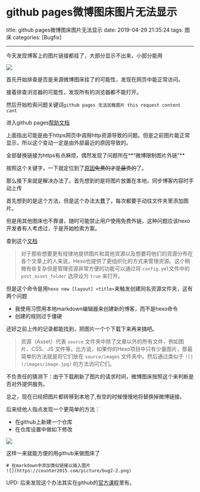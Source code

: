 
# github pages微博图床图片无法显示

title: github pages微博图床图片无法显示
date: 2019-04-29 21:35:24
tags: 图床
categories: [Bugfix]

---

今天发现博客上的图片链接都挂了，大部分显示不出来，小部分能用

![](https://counter2015.com/picture/bug-2-1.png)



首先开始排查是否是来源微博图床挂了的可能性，发现在网页中能正常访问。

接着排查浏览器的可能性，发现所有的浏览器都不能打开。

然后开始检索问题关键词`github pages 无法加载图片 this request content cant`

进入github pages[帮助文档](<https://help.github.com/en/articles/securing-your-github-pages-site-with-https>)

上面指出可能是由于https网页中调用http资源导致的问题。但是之前图片能正常显示，所以这个变动一定是由外部最近的原因导致的。

全部替换链接为https有点麻烦，偶然发现了问题所在**“微博限制图片外链”**

按照这个关键字，一下就定位到了[原因](<https://github.com/suxiaogang/WeiboPicBed/issues/122>)<del>免费的才是最贵的</del>了。

那么接下来就是解决办法了。首先想到的是将图片放置在本地，同步博客内容时手动上传

首先想到的是这个方法，但是这个办法太蠢了，每次都要手动往文件夹里添加图片。

但是用其他图床也不靠谱，随时可能禁止用户使用免费外链，这种问题应该hexo开发者有人考虑过，于是开始检索方案。

查到这个[文档](<https://hexo.io/zh-cn/docs/asset-folders.html>)

> 对于那些想要更有规律地提供图片和其他资源以及想要将他们的资源分布在各个文章上的人来说，Hexo也提供了更组织化的方式来管理资源。这个稍微有些复杂但是管理资源非常方便的功能可以通过将 `config.yml`文件中的 `post_asset_folder` 选项设为 `true` 来打开。

但是这个命令是用`hexo new [layout] <title>`来触发创建同名资源文件夹，这有两个问题

- 我使用习惯用本地markdown编辑器来创建新的博客，而不是hexo命令
- 创建的规则过于僵硬 

还好之前上传的记录都能找到，把图片一个个下载下来再来搞吧。

> 资源（Asset）代表 `source` 文件夹中除了文章以外的所有文件，例如图片、CSS、JS 文件等。比方说，如果你的Hexo项目中只有少量图片，那最简单的方法就是将它们放在 `source/images` 文件夹中。然后通过类似于 `![](/images/image.jpg)` 的方法访问它们。



不负责任的猜测下：由于下载刷新了图片的请求时间，微博图床按照这个来判断是否对外提供服务。

总之，现在已经把图片都转移到本地了,有空的时候慢慢地将替换掉微博链接。



后来经他人指点发现一个更简单的方法：

- 在github上新建一个仓库
- 在仓库设置中做如下修改

![](https://counter2015.com/picture/bug-2-2.png)

这样一来就能方便的用github来做图床了

```
# 在markdown中添加类似链接以插入图片
![](https://counter2015.com/picture/bug2-2.png)
```



UPD: 后来发现这个办法其实在github的[官方课程](<https://lab.github.com/githubtraining/github-pages>)里有。